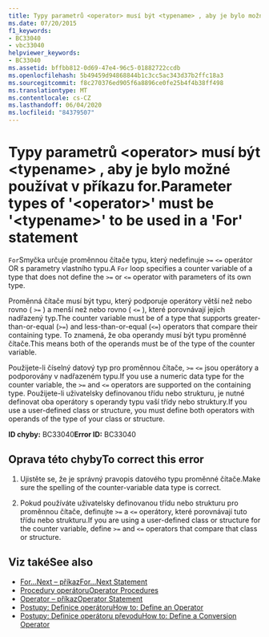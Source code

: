 ```yaml
---
title: Typy parametrů <operator> musí být <typename> , aby je bylo možné používat v příkazu for.
ms.date: 07/20/2015
f1_keywords:
- BC33040
- vbc33040
helpviewer_keywords:
- BC33040
ms.assetid: bffbb812-0d69-47e4-96c5-01882722ccdb
ms.openlocfilehash: 5b49459d94868844b1c3cc5ac343d37b2ffc18a3
ms.sourcegitcommit: f8c270376ed905f6a8896ce0fe25b4f4b38ff498
ms.translationtype: MT
ms.contentlocale: cs-CZ
ms.lasthandoff: 06/04/2020
ms.locfileid: "84379507"
---
```

# <a name="parameter-types-of-operator-must-be-typename-to-be-used-in-a-for-statement"></a><span data-ttu-id="ae4d3-102">Typy parametrů \<operator> musí být \<typename> , aby je bylo možné používat v příkazu for.</span><span class="sxs-lookup"><span data-stu-id="ae4d3-102">Parameter types of '\<operator>' must be '\<typename>' to be used in a 'For' statement</span></span>
<span data-ttu-id="ae4d3-103">`For`Smyčka určuje proměnnou čítače typu, který nedefinuje `>=` `<=` operátor OR s parametry vlastního typu.</span><span class="sxs-lookup"><span data-stu-id="ae4d3-103">A `For` loop specifies a counter variable of a type that does not define the `>=` or `<=` operator with parameters of its own type.</span></span>  
  
 <span data-ttu-id="ae4d3-104">Proměnná čítače musí být typu, který podporuje operátory větší než nebo rovno ( `>=` ) a menší než nebo rovno ( `<=` ), které porovnávají jejich nadřazený typ.</span><span class="sxs-lookup"><span data-stu-id="ae4d3-104">The counter variable must be of a type that supports greater-than-or-equal (`>=`) and less-than-or-equal (`<=`) operators that compare their containing type.</span></span> <span data-ttu-id="ae4d3-105">To znamená, že oba operandy musí být typu proměnné čítače.</span><span class="sxs-lookup"><span data-stu-id="ae4d3-105">This means both of the operands must be of the type of the counter variable.</span></span>  
  
 <span data-ttu-id="ae4d3-106">Použijete-li číselný datový typ pro proměnnou čítače, `>=` `<=` jsou operátory a podporovány v nadřazeném typu.</span><span class="sxs-lookup"><span data-stu-id="ae4d3-106">If you use a numeric data type for the counter variable, the `>=` and `<=` operators are supported on the containing type.</span></span> <span data-ttu-id="ae4d3-107">Použijete-li uživatelsky definovanou třídu nebo strukturu, je nutné definovat oba operátory s operandy typu vaší třídy nebo struktury.</span><span class="sxs-lookup"><span data-stu-id="ae4d3-107">If you use a user-defined class or structure, you must define both operators with operands of the type of your class or structure.</span></span>  
  
 <span data-ttu-id="ae4d3-108">**ID chyby:** BC33040</span><span class="sxs-lookup"><span data-stu-id="ae4d3-108">**Error ID:** BC33040</span></span>  
  
## <a name="to-correct-this-error"></a><span data-ttu-id="ae4d3-109">Oprava této chyby</span><span class="sxs-lookup"><span data-stu-id="ae4d3-109">To correct this error</span></span>  
  
1. <span data-ttu-id="ae4d3-110">Ujistěte se, že je správný pravopis datového typu proměnné čítače.</span><span class="sxs-lookup"><span data-stu-id="ae4d3-110">Make sure the spelling of the counter-variable data type is correct.</span></span>  
  
2. <span data-ttu-id="ae4d3-111">Pokud používáte uživatelsky definovanou třídu nebo strukturu pro proměnnou čítače, definujte `>=` a `<=` operátory, které porovnávají tuto třídu nebo strukturu.</span><span class="sxs-lookup"><span data-stu-id="ae4d3-111">If you are using a user-defined class or structure for the counter variable, define `>=` and `<=` operators that compare that class or structure.</span></span>  
  
## <a name="see-also"></a><span data-ttu-id="ae4d3-112">Viz také</span><span class="sxs-lookup"><span data-stu-id="ae4d3-112">See also</span></span>

- [<span data-ttu-id="ae4d3-113">For...Next – příkaz</span><span class="sxs-lookup"><span data-stu-id="ae4d3-113">For...Next Statement</span></span>](../language-reference/statements/for-next-statement.md)
- [<span data-ttu-id="ae4d3-114">Procedury operátoru</span><span class="sxs-lookup"><span data-stu-id="ae4d3-114">Operator Procedures</span></span>](../programming-guide/language-features/procedures/operator-procedures.md)
- [<span data-ttu-id="ae4d3-115">Operator – příkaz</span><span class="sxs-lookup"><span data-stu-id="ae4d3-115">Operator Statement</span></span>](../language-reference/statements/operator-statement.md)
- [<span data-ttu-id="ae4d3-116">Postupy: Definice operátoru</span><span class="sxs-lookup"><span data-stu-id="ae4d3-116">How to: Define an Operator</span></span>](../programming-guide/language-features/procedures/how-to-define-an-operator.md)
- [<span data-ttu-id="ae4d3-117">Postupy: Definice operátoru převodu</span><span class="sxs-lookup"><span data-stu-id="ae4d3-117">How to: Define a Conversion Operator</span></span>](../programming-guide/language-features/procedures/how-to-define-a-conversion-operator.md)
